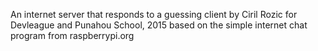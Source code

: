 An internet server that responds to a guessing client
by Ciril Rozic for Devleague and Punahou School, 2015
based on the simple internet chat program from raspberrypi.org

